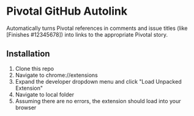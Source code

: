 Pivotal GitHub Autolink
=======================

Automatically turns Pivotal references in comments and issue titles (like [Finishes #12345678]) into links to the appropriate Pivotal story.

Installation
------------

1. Clone this repo
2. Navigate to chrome://extensions
3. Expand the developer dropdown menu and click "Load Unpacked Extension"
4. Navigate to local folder
5. Assuming there are no errors, the extension should load into your browser

